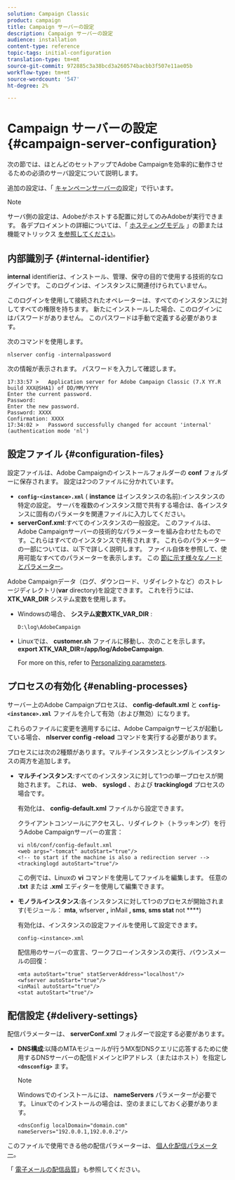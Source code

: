 ```yaml
---
solution: Campaign Classic
product: campaign
title: Campaign サーバーの設定
description: Campaign サーバーの設定
audience: installation
content-type: reference
topic-tags: initial-configuration
translation-type: tm+mt
source-git-commit: 972885c3a38bcd3a260574bacbb3f507e11ae05b
workflow-type: tm+mt
source-wordcount: '547'
ht-degree: 2%

---
```



# Campaign サーバーの設定{#campaign-server-configuration}

次の節では、ほとんどのセットアップでAdobe Campaignを効率的に動作させるための必須のサーバ設定について説明します。

追加の設定は、「 [キャンペーンサーバーの](../../installation/using/configuring-campaign-server.md)設定」で行います。

>[!NOTE]
>
>サーバ側の設定は、Adobeがホストする配置に対してのみAdobeが実行できます。 各デプロイメントの詳細については、「 [ホスティングモデル](../../installation/using/hosting-models.md) 」の節または機能マトリックス [を参照してください](../../installation/using/capability-matrix.md)。

## 内部識別子 {#internal-identifier}

**internal** identifierは、インストール、管理、保守の目的で使用する技術的なログインです。 このログインは、インスタンスに関連付けられていません。

このログインを使用して接続されたオペレーターは、すべてのインスタンスに対してすべての権限を持ちます。 新たにインストールした場合、このログインにはパスワードがありません。 このパスワードは手動で定義する必要があります。

次のコマンドを使用します。

```
nlserver config -internalpassword
```

次の情報が表示されます。 パスワードを入力して確認します。

```
17:33:57 >   Application server for Adobe Campaign Classic (7.X YY.R build XXX@SHA1) of DD/MM/YYYY
Enter the current password.
Password:
Enter the new password.
Password: XXXX
Confirmation: XXXX
17:34:02 >   Password successfully changed for account 'internal' (authentication mode 'nl')
```

## 設定ファイル {#configuration-files}

設定ファイルは、Adobe Campaignのインストールフォルダーの **conf** フォルダーに保存されます。 設定は2つのファイルに分かれています。

* **`config-<instance>.xml`** ( **instance** はインスタンスの名前):インスタンスの特定の設定。 サーバを複数のインスタンス間で共有する場合は、各インスタンスに固有のパラメータを関連ファイルに入力してください。
* **serverConf.xml**:すべてのインスタンスの一般設定。 このファイルは、Adobe Campaignサーバーの技術的なパラメーターを組み合わせたものです。これらはすべてのインスタンスで共有されます。 これらのパラメーターの一部については、以下で詳しく説明します。 ファイル自体を参照して、使用可能なすべてのパラメーターを表示します。 この [節に示す様々なノードとパラメーター](../../installation/using/the-server-configuration-file.md)。

Adobe Campaignデータ（ログ、ダウンロード、リダイレクトなど）のストレージディレクトリ(**var** directory)を設定できます。 これを行うには、 **XTK_VAR_DIR** システム変数を使用します。

* Windowsの場合、 **システム変数XTK_VAR_DIR** :

   ```
   D:\log\AdobeCampaign
   ```

* Linuxでは、 **customer.sh** ファイルに移動し、次のことを示します。 **export XTK_VAR_DIR=/app/log/AdobeCampaign**.

   For more on this, refer to [Personalizing parameters](../../installation/using/installing-packages-with-linux.md#personalizing-parameters).

## プロセスの有効化 {#enabling-processes}

サーバー上のAdobe Campaignプロセスは、 **config-default.xml** と **`config-<instance>.xml`** ファイルを介して有効（および無効）になります。

これらのファイルに変更を適用するには、Adobe Campaignサービスが起動している場合、 **nlserver config -reload** コマンドを実行する必要があります。

プロセスには次の2種類があります。マルチインスタンスとシングルインスタンスの両方を追加します。

* **マルチインスタンス**:すべてのインスタンスに対して1つの単一プロセスが開始されます。 これは、 **web**、 **syslogd** 、および **trackinglogd** プロセスの場合です。

   有効化は、 **config-default.xml** ファイルから設定できます。

   クライアントコンソールにアクセスし、リダイレクト（トラッキング）を行うAdobe Campaignサーバーの宣言：

   ```
   vi nl6/conf/config-default.xml
   <web args="-tomcat" autoStart="true"/>  
   <!-- to start if the machine is also a redirection server -->  
   <trackinglogd autoStart="true"/>
   ```

   この例では、Linuxの **vi** コマンドを使用してファイルを編集します。 任意の **.txt** または **.xml** エディターを使用して編集できます。

* **モノラルインスタンス**:各インスタンスに対して1つのプロセスが開始されます(モジュール： **mta**, wfserver **,** inMail **, sms**, **sms stat** not ****)

   有効化は、インスタンスの設定ファイルを使用して設定できます。

   ```
   config-<instance>.xml
   ```

   配信用のサーバーの宣言、ワークフローインスタンスの実行、バウンスメールの回復：

   ```
   <mta autoStart="true" statServerAddress="localhost"/>
   <wfserver autoStart="true"/>  
   <inMail autoStart="true"/>
   <stat autoStart="true"/>
   ```

## 配信設定 {#delivery-settings}

配信パラメーターは、 **serverConf.xml** フォルダーで設定する必要があります。

* **DNS構成**:以降のMTAモジュールが行うMX型DNSクエリに応答するために使用するDNSサーバーの配信ドメインとIPアドレス（またはホスト）を指定し **`<dnsconfig>`** ます。

   >[!NOTE]
   >
   >Windowsでのインストールには、 **nameServers** パラメーターが必要です。 Linuxでのインストールの場合は、空のままにしておく必要があります。

   ```
   <dnsConfig localDomain="domain.com" nameServers="192.0.0.1,192.0.0.2"/>
   ```

このファイルで使用できる他の配信パラメーターは、 [個人化配信パラメーター](../../installation/using/configuring-campaign-server.md#personalizing-delivery-parameters)。

「 [電子メールの配信品質](../../installation/using/email-deliverability.md)」も参照してください。
